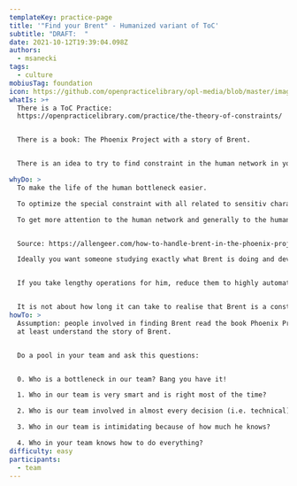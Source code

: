 ```yaml
---
templateKey: practice-page
title: '"Find your Brent" - Humanized variant of ToC'
subtitle: "DRAFT:  "
date: 2021-10-12T19:39:04.098Z
authors:
  - msanecki
tags:
  - culture
mobiusTag: foundation
icon: https://github.com/openpracticelibrary/opl-media/blob/master/images/Needs%20an%20Image.png?raw=true
whatIs: >+
  There is a ToC Practice:
  https://openpracticelibrary.com/practice/the-theory-of-constraints/ 


  There is a book: The Phoenix Project with a story of Brent. 


  There is an idea to try to find constraint in the human network in your organisation - your Brent.

whyDo: >
  To make the life of the human bottleneck easier.

  To optimize the special constraint with all related to sensitiv character of human beings.

  To get more attention to the human network and generally to the human aspect of any affair. 


  Source: https://allengeer.com/how-to-handle-brent-in-the-phoenix-project/

  Ideally you want someone studying exactly what Brent is doing and developing tools specifically for him to make his throughput and productivity even more amazing. 


  If you take lengthy operations for him, reduce them to highly automated processes, then Brent is able to take more requests and the actual work performed is easier for Brent to teach others.


  It is not about how long it can take to realise that Brent is a constraint. It is about how long this fact is ignored and what happens when Brent is in sick leave for long time....
howTo: >
  Assumption: people involved in finding Brent read the book Phoenix Project or
  at least understand the story of Brent.


  Do a pool in your team and ask this questions:


  0. Who is a bottleneck in our team? Bang you have it!

  1. Who in our team is very smart and is right most of the time?

  2. Who is our team involved in almost every decision (i.e. technical)?

  3. Who in our team is intimidating because of how much he knows?

  4. Who in your team knows how to do everything?
difficulty: easy
participants:
  - team
---
```

